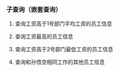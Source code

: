 ### 子查询（嵌套查询）

1. 查询工资高于1号部门平均工资的员工信息

2. 查询工资最高的员工信息

3. 查询工资高于2号部门最低工资的员工信息

4. 查询和孙悟空相同工作的其他员工信息

